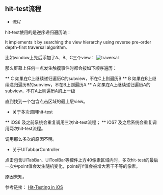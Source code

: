 ## hit-test流程

* 流程

hit-test使用的是逆序递归遍历法：
>
 It implements it by searching the view hierarchy using reverse pre-order depth-first traversal algorithm.
>

比如window上先后添加了A、B、C三个view：
![traversal](http://smnh.me/images/hit-test-depth-first-traversal.png)

那么屏幕上任何一点发生触摸事件时都会按如下顺序遍历：

** C  如果在C上继续递归遍历C的subview，不在C上则遍历B
** B  如果在B上继续递归遍历B的subview，不在B上则遍历A
** A  如果在A上继续递归遍历A的subview，不在A上则遍历A的上一级

直到找到一个包含点击区域的最上层view。

* 关于多次调用hit-test

** iOS6 及之前系统会重复调用三次hit-test流程；
** iOS7 及之后系统会重复调用两次hit-test流程。

调用那么多次的原因不明。

* 关于UITabbarController

点击包含UITabBar、UIToolBar等控件上方40像素区域内时，多次hit-test的最后一次中point值会发生随机变化，point的Y值会被增大若干不等的像素。

原因未知。


参考链接： [Hit-Testing in iOS](http://smnh.me/hit-testing-in-ios/)
